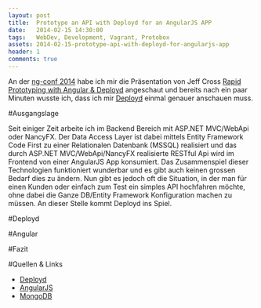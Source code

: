 ```yaml
---
layout: post
title:  Prototype an API with Deployd for an AngularJS APP  
date:   2014-02-15 14:30:00
tags:	WebDev, Development, Vagrant, Protobox
assets: 2014-02-15-prototype-api-with-deployd-for-angularjs-app
header: 1
comments: true
---
```


An der [ng-conf 2014](http://ng-conf.org) habe ich mir die Präsentation von Jeff Cross [Rapid Prototyping with Angular & Deployd](http://www.youtube.com/watch?v=0V8fQoqQLLA) angeschaut und bereits nach ein paar Minuten wusste ich, dass ich mir [Deployd](https://www.deployd.com) einmal genauer anschauen muss.

#Ausgangslage

Seit einiger Zeit arbeite ich im Backend Bereich mit ASP.NET MVC/WebApi oder NancyFX. Der Data Access Layer ist dabei mittels Entity Framework Code First zu einer Relationalen Datenbank (MSSQL) realisiert und das durch ASP.NET MVC/WebApi/NancyFX realisierte RESTful Api wird im Frontend von einer AngularJS App konsumiert. Das Zusammenspiel dieser Technologien funktioniert wunderbar und es gibt auch keinen grossen Bedarf dies zu ändern. Nun gibt es jedoch oft die Situation, in der man für einen Kunden oder einfach zum Test ein simples API hochfahren möchte, ohne dabei die Ganze DB/Entity Framework Konfiguration machen zu müssen. An dieser Stelle kommt Deployd ins Spiel. 

#Deployd


#Angular 


#Fazit



#Quellen & Links

- [Deployd](https://www.deployd.com)
- [AngularJS](http://www.angularjs.org)
- [MongoDB](http://www.mongodb.com)
